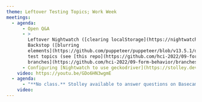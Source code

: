 ```yaml
---
theme: Leftover Testing Topics; Work Week
meetings:
  - agenda:
      - Open Q&A
      - >
        Leftover Nightwatch ([clearing localStorage](https://nightwatchjs.org/api/execute.html)) and
        Backstop ([blurring
        elements](https://github.com/puppeteer/puppeteer/blob/v13.5.1/docs/api.md#pageevalselector-pagefunction-args-1))
        test topics (see [this repo](https://github.com/hci-2022/09-form-behavior/) and [its
        branches](https://github.com/hci-2022/09-form-behavior/branches))
      - Configuring [Nightwatch to use geckodriver](https://stolley.dev/properly-configuring-nightwatch-to-run-geckodriver/)
    video: https://youtu.be/GDo6HN3wgmE
  - agenda:
      - "**No class.** Stolley available to answer questions on Basecamp."
    video:
---
```

